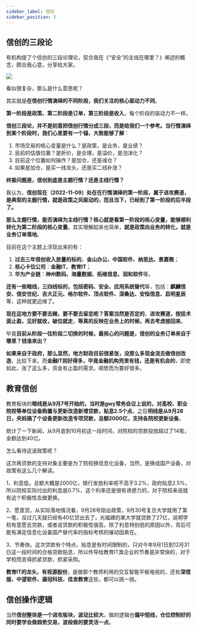 ```yaml
---
sidebar_label: 信创
sidebar_position: 5
---
```


## 信创的三段论

有机构提了个信创的三段论理论，契合我在《“安全”的主线在哪里？》阐述的概念，颇合我心意，分享给大家。

![](https://img.arctee.cn/one/202211271822280.png)

看似很复杂，那么是什么意思呢？

其实就是**在信创行情演绎的不同阶段，我们关注的核心驱动力不同**。

**第一阶段是政策、第二阶段是订单，第三阶段是收入**，每个阶段的驱动力不一样。

**信创三段论，并不是刻意把信创行情分成三段，而是给我们一个参考。当行情演绎到某个阶段时，我们心里要有一个锚，大致能够了解**：

1. 市场交易的核心变量是什么？是政策，是业务，是业绩？
2. 目前的估值位置？是折价，是合理，是溢价，是泡沫化？
3. 目前这个位置如何操作？是加仓，还是减仓？
4. 如果是加仓，是买一线龙头，还是买二线补涨？

**终极问题是，信创到底是主题行情？还是主线行情？**

我认为，**信创现在（2022-11-09）处在在行情演绎的第一阶段，属于进攻赛道，是典型的主题行情，就是政策之风驱动的，而且当下，已经到了第一阶段的后半段了。**

**那么主题行情，能否演绎为主线行情？核心就是看第一阶段的核心变量，能够顺利转化为第二阶段的核心变量**。其实理解起来也简单，**就是政策向业务的转化，就是业务订单落地**。

目前在这个主题上浮现出来的有：

1. **过去三年信创收入放量的标的**，**金山办公、中国软件、纳思达、景嘉微**；
2. **核心卡位公司**：**金融IT、教育IT**；
3. **华为产业链**：**神州数码、海量数据、拓维信息、润和软件**等。

**还有一些暗线，三四线标的，包括密码、安全、应用系统替代**等，包括：**麒麟信安、信安世纪、吉大正元、格尔软件、顶点软件、深桑达、安恒信息、启明星辰**等，这种就更边缘了。

**现在这地方要不要去赌，要不要去留恋呢？答案当然是否定的**，**进攻赛道，按技术面止盈，见好就收，破位就走**，**等真的反映在业务上的时候，再去考虑接回来**。

毕竟**目前从阶段一往阶段二切换的时候，最核心的问题是，信创的业务订单来自于哪里？钱谁来出？**

**如果来自于政府，那么显然，地方财政目前很紧张，没那么多现金流去做信创改造**，比较下来，而**金融IT则好得多，毕竟金融机构兜里有钱，还是有机会的**，即使如此，涨了这么多，资金有止盈的需求，顺势而为要好很多。

## 教育信创

教育板块的**暗线是从9月7号开始的，当时是gwy常务会议上说的，对高校、职业院校等单位设备购置与更新改造新增贷款，贴息2.5个点**。之后**明线是从9月28日，央妈搞了个设备更新改造专项贷款，总额2000亿，支持各院校更新设备**。

统计了一下新闻，从9月底到10月初这一段时间，对院校的贷款投放超过了14笔，金额达到40亿。

怎么看待这波政策呢？

这次再贷款的支持对象主要是为了院校换信息化设备，当然，是换成国产设备，对政策有这么几个解读。

1、利息低。总额大概是2000亿，银行发放利率呢不高于3.2%，政府贴息2.5%，所以院校实际付出的利息是0.7%，这个利率还是很有诱惑力的，对于院校来说就有这个积极性去做更换。

2、愿意贷。从实际落地情况看，9月28号刚出政策，9月30号复旦大学就用了第一笔，没过几天就已经有40亿贷出去了，光福建的某大学就贷款了27亿，说明学校有意愿去贷款，或者说贷款的积极性很高，除了利息特别低的原因以外，背后可能有满足信息化设备国产替代率的指标考核的催动因素在。

3、节奏快。这次贷款有个特点，贴息是有时间限制的，只对今年9月1日到12月31日这一段时间的合格贷款贴息，所以传导给教育IT类企业的节奏是非常快的，对于学校而言得抓紧贷款，抓紧采购。

**教育IT的龙头，有视源股份**，是做那个教师利用的交互智能平板电视的，还有**深信服、中望软件、康冠科技、佳发教育**这些，都可以挑一挑。

## 信创操作逻辑

当然**信创整体是一个进攻板块，波动比较大**，做的逻辑也**偏中短线，仓位控制好的同时要学会做趋势交易，波段做的要灵活一点**。

